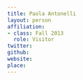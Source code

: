 ```yaml
---
title: Paola Antonelli
layout: person
affiliation:
- class: Fall 2013
  role: Visitor
twitter:
github:
website:
place:
---
```

